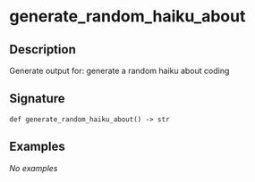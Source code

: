 # generate_random_haiku_about

## Description
Generate output for: generate a random haiku about coding

## Signature
```
def generate_random_haiku_about() -> str
```

## Examples
_No examples_
